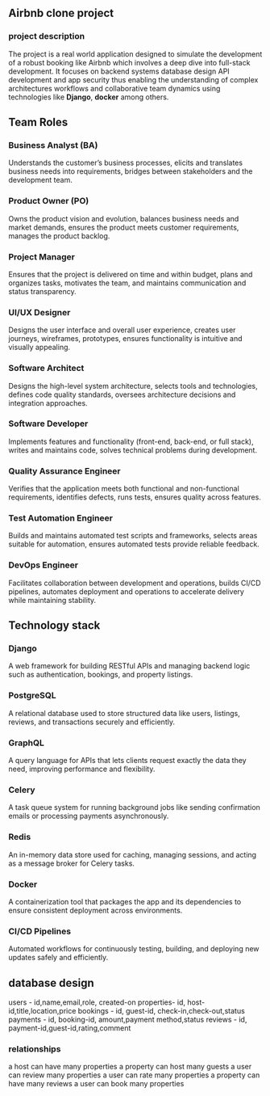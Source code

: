 ## Airbnb clone project ##
### project description ###
The project is a real world application designed to simulate the development of a robust booking like Airbnb which involves a deep dive into full-stack development. It focuses on backend systems database design API development and app security thus enabling the understanding of complex architectures workflows and collaborative team dynamics using technologies like **Django**, **docker** among others.

## Team Roles ##
### Business Analyst (BA) ###
Understands the customer’s business processes, elicits and translates business needs into requirements, bridges between stakeholders and the development team.
### Product Owner (PO) ###
Owns the product vision and evolution, balances business needs and market demands, ensures the product meets customer requirements, manages the product backlog.

### Project Manager ###
Ensures that the project is delivered on time and within budget, plans and organizes tasks, motivates the team, and maintains communication and status transparency.
### UI/UX Designer ###
Designs the user interface and overall user experience, creates user journeys, wireframes, prototypes, ensures functionality is intuitive and visually appealing.
### Software Architect ###
Designs the high-level system architecture, selects tools and technologies, defines code quality standards, oversees architecture decisions and integration approaches.
### Software Developer ###
Implements features and functionality (front-end, back-end, or full stack), writes and maintains code, solves technical problems during development.
### Quality Assurance  Engineer ###
Verifies that the application meets both functional and non-functional requirements, identifies defects, runs tests, ensures quality across features.
### Test Automation Engineer ###
Builds and maintains automated test scripts and frameworks, selects areas suitable for automation, ensures automated tests provide reliable feedback.
### DevOps Engineer ###
Facilitates collaboration between development and operations, builds CI/CD pipelines, automates deployment and operations to accelerate delivery while maintaining stability.


## Technology stack ##
### Django ###
A web framework for building RESTful APIs and managing backend logic such as authentication, bookings, and property listings.

### PostgreSQL ###
A relational database used to store structured data like users, listings, reviews, and transactions securely and efficiently.

### GraphQL ###
A query language for APIs that lets clients request exactly the data they need, improving performance and flexibility.

### Celery ###
A task queue system for running background jobs like sending confirmation emails or processing payments asynchronously.

### Redis ###
An in-memory data store used for caching, managing sessions, and acting as a message broker for Celery tasks.

### Docker ###
A containerization tool that packages the app and its dependencies to ensure consistent deployment across environments.

### CI/CD Pipelines ###
Automated workflows for continuously testing, building, and deploying new updates safely and efficiently.

## **database design** ##
users - id,name,email,role, created-on
properties- id, host-id,title,location,price
bookings - id, guest-id, check-in,check-out,status
payments - id, booking-id, amount,payment method,status
reviews - id, payment-id,guest-id,rating,comment

 ### **relationships** ###
a host can have many properties
a property can host many guests
a user can review many properties
a user can rate many properties
a property can have many reviews
a user can book many properties
